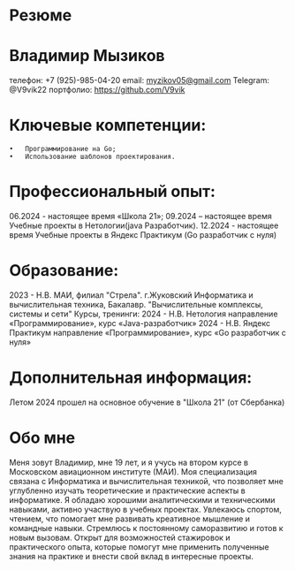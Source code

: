# Резюме
# Владимир Мызиков
телефон: +7 (925)-985-04-20
email: myzikov05@gmail.com
Telegram: @V9vik22
портфолио: https://github.com/V9vik               

# Ключевые компетенции:

	•	Программирование на Go;
	•	Использование шаблонов проектирования.

# Профессиональный опыт:
06.2024 - настоящее время 
«Школа 21»;
09.2024 – настоящее время
Учебные проекты в Нетологии(java Разработчик).
12.2024 - настоящее время
Учебные проекты в Яндекс Практикум (Go разработчик с нуля)

# Образование:
2023 - Н.В.
МАИ, филиал "Стрела". г.Жуковский
Информатика и вычислительная техника, Бакалавр. "Вычислительные комплексы, системы и сети"
Курсы, тренинги:
2024 - Н.В.
Нетология
направление «Программирование», курс «Java-разработчик» 
2024 - Н.В.
Яндекс Практикум
направление «Программирование», курс «Go разработчик с нуля» 


# Дополнительная информация:
Летом 2024 прошел на основное обучение в "Школа 21" (от Сбербанка)

# Обо мне
 
Меня зовут Владимир, мне 19 лет, и я учусь на втором курсе в Московском авиационном институте (МАИ). Моя специализация связана с Информатика и вычислительная техникой, что позволяет мне углубленно изучать теоретические и практические аспекты в информатике.
Я обладаю хорошими аналитическими и техническими навыками, активно участвую в учебных проектах. Увлекаюсь спортом, чтением, что помогает мне развивать креативное мышление и командные навыки.
Стремлюсь к постоянному саморазвитию и готов к новым вызовам. Открыт для возможностей стажировок и практического опыта, которые помогут мне применить полученные знания на практике и внести свой вклад в интересные проекты.
